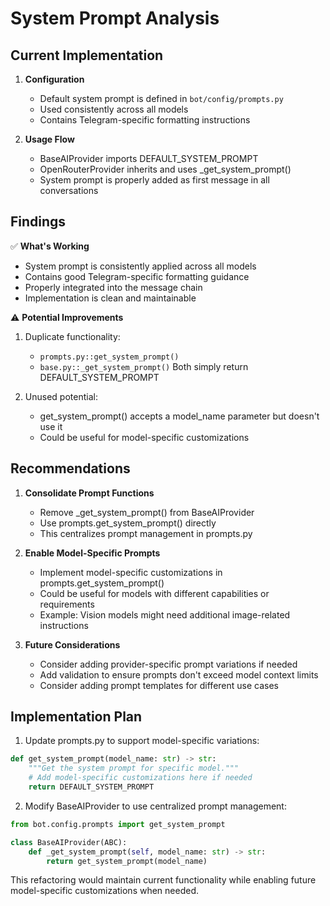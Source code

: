 # System Prompt Analysis

## Current Implementation

1. **Configuration**
   - Default system prompt is defined in `bot/config/prompts.py`
   - Used consistently across all models
   - Contains Telegram-specific formatting instructions

2. **Usage Flow**
   - BaseAIProvider imports DEFAULT_SYSTEM_PROMPT
   - OpenRouterProvider inherits and uses _get_system_prompt()
   - System prompt is properly added as first message in all conversations

## Findings

✅ **What's Working**
- System prompt is consistently applied across all models
- Contains good Telegram-specific formatting guidance
- Properly integrated into the message chain
- Implementation is clean and maintainable

⚠️ **Potential Improvements**
1. Duplicate functionality:
   - `prompts.py::get_system_prompt()`
   - `base.py::_get_system_prompt()`
   Both simply return DEFAULT_SYSTEM_PROMPT

2. Unused potential:
   - get_system_prompt() accepts a model_name parameter but doesn't use it
   - Could be useful for model-specific customizations

## Recommendations

1. **Consolidate Prompt Functions**
   - Remove _get_system_prompt() from BaseAIProvider
   - Use prompts.get_system_prompt() directly
   - This centralizes prompt management in prompts.py

2. **Enable Model-Specific Prompts**
   - Implement model-specific customizations in prompts.get_system_prompt()
   - Could be useful for models with different capabilities or requirements
   - Example: Vision models might need additional image-related instructions

3. **Future Considerations**
   - Consider adding provider-specific prompt variations if needed
   - Add validation to ensure prompts don't exceed model context limits
   - Consider adding prompt templates for different use cases

## Implementation Plan

1. Update prompts.py to support model-specific variations:
```python
def get_system_prompt(model_name: str) -> str:
    """Get the system prompt for specific model."""
    # Add model-specific customizations here if needed
    return DEFAULT_SYSTEM_PROMPT
```

2. Modify BaseAIProvider to use centralized prompt management:
```python
from bot.config.prompts import get_system_prompt

class BaseAIProvider(ABC):
    def _get_system_prompt(self, model_name: str) -> str:
        return get_system_prompt(model_name)
```

This refactoring would maintain current functionality while enabling future model-specific customizations when needed.